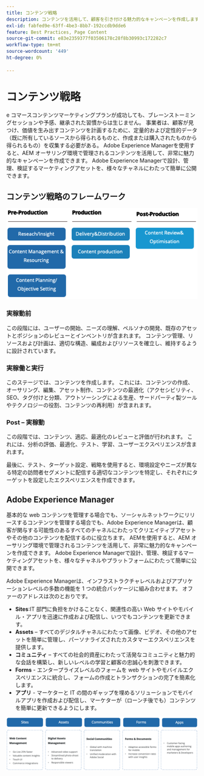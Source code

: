 ```yaml
---
title: コンテンツ戦略
description: コンテンツを活用して、顧客を引き付ける魅力的なキャンペーンを作成します。
exl-id: fabfed9e-63ff-4be3-8bb7-192ccdb9dde6
feature: Best Practices, Page Content
source-git-commit: e83e2359377f03506178c28f8b30993c172282c7
workflow-type: tm+mt
source-wordcount: '449'
ht-degree: 0%

---
```


# コンテンツ戦略

e コマースコンテンツマーケティングプランが成功しても、ブレーンストーミングセッションや予感、継承された習慣からは生じません。 事業者は、顧客が見つけ、価値を生み出すコンテンツを計画するために、定量的および定性的データ（既に所有しているソースから得られるものと、作成または購入されたものから得られるもの）を収集する必要がある。 Adobe Experience Managerを使用すると、AEM オーサリング環境で管理されるコンテンツを活用して、非常に魅力的なキャンペーンを作成できます。 Adobe Experience Managerで設計、管理、検証するマーケティングアセットを、様々なチャネルにわたって簡単に公開できます。

## コンテンツ戦略のフレームワーク

![ コンテンツ戦略フレームワークの図 ](../../assets/playbooks/content-strategy-framework.png)

### 実稼動前

この段階には、ユーザーの開始、ニーズの理解、ペルソナの開発、既存のアセットとポジションのレビューとインベントリが含まれます。 コンテンツ管理、リソースおよび計画は、適切な構造、編成およびリソースを確立し、維持するように設計されています。

### 実稼働と実行

このステージでは、コンテンツを作成します。 これには、コンテンツの作成、オーサリング、編集、アセット制作、コンテンツの最適化（アクセシビリティ、SEO、タグ付けと分類、アウトソーシングによる生産、サードパーティ製ツールやテクノロジーの役割、コンテンツの再利用）が含まれます。

### Post – 実稼動

この段階では、コンテンツ、適応、最適化のレビューと評価が行われます。 これには、分析の評価、最適化、テスト、学習、ユーザーエクスペリエンスが含まれます。

最後に、テスト、ターゲット設定、戦略を使用すると、環境設定やニーズが異なる特定の訪問者セグメントに配信する適切なコンテンツを特定し、それぞれにターゲットを設定したエクスペリエンスを作成できます。

## Adobe Experience Manager

基本的な web コンテンツを管理する場合でも、ソーシャルネットワークにリリースするコンテンツを管理する場合でも、Adobe Experience Managerは、顧客が関与する可能性のあるすべてのチャネルにわたってクリエイティブアセットやその他のコンテンツを配信するのに役立ちます。 AEMを使用すると、AEM オーサリング環境で管理されるコンテンツを活用して、非常に魅力的なキャンペーンを作成できます。 Adobe Experience Managerで設計、管理、検証するマーケティングアセットを、様々なチャネルやプラットフォームにわたって簡単に公開できます。

Adobe Experience Managerは、インフラストラクチャレベルおよびアプリケーションレベルの多数の機能を 1 つの統合パッケージに組み合わせます。 オファーのアドレスは次のとおりです。

- **Sites**:IT 部門に負担をかけることなく、関連性の高い Web サイトやモバイル・アプリを迅速に作成および配信し、いつでもコンテンツを更新できます。
- **Assets** – すべてのデジタルチャネルにわたって画像、ビデオ、その他のアセットを簡単に管理し、パーソナライズされたカスタマーエクスペリエンスを提供します。
- **コミュニティ** – すべての社会的資産にわたって活発なコミュニティと魅力的な会話を構築し、新しいレベルの学習と顧客の忠誠心を刺激できます。
- **Forms** - エンタープライズレベルのフォームを web サイトやモバイルエクスペリエンスに統合し、フォームの作成とトランザクションの完了を簡素化します。
- **アプリ** - マーケターと IT の間のギャップを埋めるソリューションでモバイルアプリを作成および配信し、マーケターが（ローンチ後でも）コンテンツを簡単に更新できるようにします。

![ コンテンツ戦略フレームワークの図 ](../../assets/playbooks/content-strategy-framework2.png)
